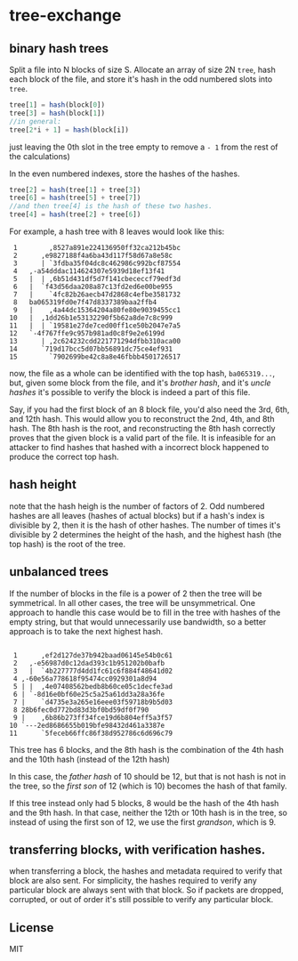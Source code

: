 # tree-exchange

## binary hash trees

Split a file into N blocks of size S. Allocate an array
of size 2N `tree`, hash each block of the file, and store
it's hash in the odd numbered slots into `tree`.

``` js
tree[1] = hash(block[0])
tree[3] = hash(block[1])
//in general:
tree[2*i + 1] = hash(block[i])
```

just leaving the 0th slot in the tree empty to remove a `- 1`
from the rest of the calculations)

In the even numbered indexes, store the hashes of the hashes.

``` js
tree[2] = hash(tree[1] + tree[3])
tree[6] = hash(tree[5] + tree[7])
//and then tree[4] is the hash of these two hashes.
tree[4] = hash(tree[2] + tree[6])
```

For example, a hash tree with 8 leaves would look like this:

```
 1        ,8527a891e224136950ff32ca212b45bc
 2      ,e9827188f4a6ba43d117f58d67a8e58c
 3      | `3fdba35f04dc8c462986c992bcf87554
 4   ,-a54dddac114624307e5939d18ef13f41
 5   |  | ,6b51d431df5d7f141cbececcf79edf3d
 6   |  `f43d56daa208a87c13fd2ed6e00be955
 7   |    `4fc82b26aecb47d2868c4efbe3581732
 8   ba065319fd0e7f47d8337389baa2ffb4
 9   |    ,4a44dc15364204a80fe80e9039455cc1
10   |  ,1dd26b1e53132290f5b62a8de7c8c999
11   |  | `19581e27de7ced00ff1ce50b2047e7a5
12   `-4f767ffe9c957b981ad0c8f9e2e6199d
13      | ,2c624232cdd221771294dfbb310aca00
14      `719d17bcc5d07bb56891dc75ce4ef931
15        `7902699be42c8a8e46fbbb4501726517
```

now, the file as a whole can be identified with the top hash,
`ba065319...`, but, given some block from the file,
and it's _brother hash_, and it's _uncle hashes_ it's
possible to verify the block is indeed a part of this file.

Say, if you had the first block of an 8 block file,
you'd also need the 3rd, 6th, and 12th hash.
This would allow you to reconstruct the 2nd, 4th, and 8th
hash. The 8th hash is the root, and reconstructing the 8th
hash correctly proves that the given block is a valid part of
the file. It is infeasible for an attacker to find hashes
that hashed with a incorrect block happened to produce the correct
top hash.

## hash height

note that the hash heigh is the number of factors of 2.
Odd numbered hashes are all leaves (hashes of actual blocks)
but if a hash's index is divisible by 2, then it is the hash
of other hashes. The number of times it's divisible by 2
determines the height of the hash, and the highest hash
(the top hash) is the root of the tree.

## unbalanced trees

If the number of blocks in the file is a power of 2 then
the tree will be symmetrical. In all other cases, the tree
will be unsymmetrical. One approach to handle this case would
be to fill in the tree with hashes of the empty string,
but that would unnecessarily use bandwidth, so a better approach
is to take the next highest hash.

```

 1      ,ef2d127de37b942baad06145e54b0c61
 2   ,-e56987d0c12dad393c1b951202b0bafb
 3   |  `4b227777d4dd1fc61c6f884f48641d02
 4 ,-60e56a778618f95474cc0929301a8d94
 5 | |  ,4e07408562bedb8b60ce05c1decfe3ad
 6 | `-8d16e0bf60e25c5a25a61dd3a28a36fe
 7 |    `d4735e3a265e16eee03f59718b9b5d03
 8 28b6fec0d772bd83d3bf0bd59df0f790
 9 |    ,6b86b273ff34fce19d6b804eff5a3f57
10 `---2ed8686655b019bfe98432d461a3387e
11      `5feceb66ffc86f38d952786c6d696c79
```

This tree has 6 blocks, and the 8th hash is the combination
of the 4th hash and the 10th hash (instead of the 12th hash)

In this case, the _father hash_ of 10 should be 12, but that
is not hash is not in the tree, so the _first son_ of 12
(which is 10) becomes the hash of that family.

If this tree instead only had 5 blocks, 8 would be the hash
of the 4th hash and the 9th hash. In that case, neither
the 12th or 10th hash is in the tree, so instead of using the
first son of 12, we use the first _grandson_, which is 9.

## transferring blocks, with verification hashes.

when transferring a block, the hashes and metadata
required to verify that block are also sent. For simplicity,
the hashes required to verify any particular block are 
always sent with that block.
So if packets are dropped, corrupted, or out of order
it's still possible to verify any particular block.

## License

MIT
